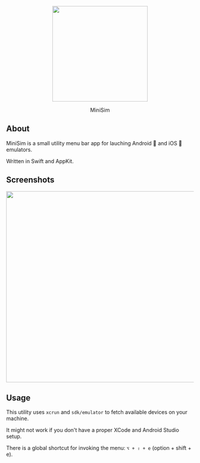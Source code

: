 <p align="center">
  <img width="256" src="https://raw.githubusercontent.com/okwasniewski/MiniSim/main/MiniSim/Assets.xcassets/AppIcon.appiconset/256.png?token=GHSAT0AAAAAAB4RCJZBG4RZNB4H6IUW23JIY6TT6YQ">
</p>
<p align="center">
  MiniSim
</p>

## About

MiniSim is a small utility menu bar app for lauching Android 🤖 and iOS  emulators.

Written in Swift and AppKit. 


## Screenshots 

<img width="512" src="https://media.cleanshot.cloud/media/21298/CX7um6ScgNcVAaZCnI0ubc6xkddVTR9JSYOj4qSD.jpeg?Expires=1674834168&Signature=Cu6eiItJTTTPbbYuw-qSKLG8hPl1yRu5Aw2wGzhjg3fOkbv4WgxIxcoS0tXAHc1bFoTRYdHeBgIyixESTcHXbM6hWfgnlmPNscY27oouBTU95jkyX7zer9HUsp79Ob5DBaN-QBr9wpke9dyiGN851jqbtWzQnpi0Ae~rpIGcMpBpVQFHNtkZpyoc6G~TJZ2SVN57Hg4iAhkp0QKaJdwdXXmmLg-kTcimZcpiiUKxHRiMJypxAZNFjHNOEQgfEICqJxzZedphhwzntcxUzUIG0mN6-L-7pX1Dxroy1FuGJrBPQ4nm8BFVMk7xt7ENq56fDpzc0UhIaVfg4-RbuFXFXQ__&Key-Pair-Id=K269JMAT9ZF4GZ">

## Usage 

This utility uses `xcrun` and `sdk/emulator` to fetch available devices on your machine. 

It might not work if you don't have a proper XCode and Android Studio setup.

There is a global shortcut for invoking the menu: `⌥ + ⇧ + e` (option + shift + e).


